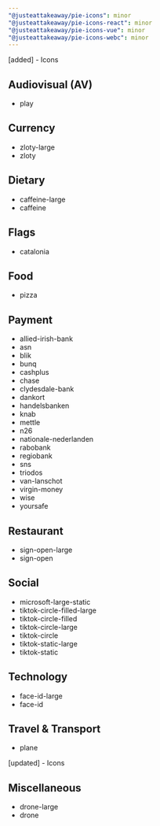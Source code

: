 ```yaml
---
"@justeattakeaway/pie-icons": minor
"@justeattakeaway/pie-icons-react": minor
"@justeattakeaway/pie-icons-vue": minor
"@justeattakeaway/pie-icons-webc": minor
---
```


[added] - Icons

## Audiovisual (AV)

- play

## Currency

- zloty-large
- zloty

## Dietary

- caffeine-large
- caffeine

## Flags

- catalonia

## Food

- pizza

## Payment

- allied-irish-bank
- asn
- blik
- bunq
- cashplus
- chase
- clydesdale-bank
- dankort
- handelsbanken
- knab
- mettle
- n26
- nationale-nederlanden
- rabobank
- regiobank
- sns
- triodos
- van-lanschot
- virgin-money
- wise
- yoursafe

## Restaurant

- sign-open-large
- sign-open

## Social

- microsoft-large-static
- tiktok-circle-filled-large
- tiktok-circle-filled
- tiktok-circle-large
- tiktok-circle
- tiktok-static-large
- tiktok-static

## Technology

- face-id-large
- face-id

## Travel & Transport

- plane

[updated] - Icons

## Miscellaneous

- drone-large
- drone
